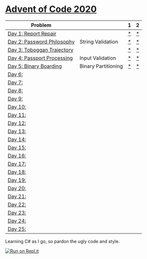 # [Advent of Code 2020](https://adventofcode.com/2020) 


| Problem |  | 1 | 2 |
| --- | --- | --- | ---|
| [Day 1: Report Repair](https://adventofcode.com/2020/day/1)  |  | [*](https://raw.githubusercontent.com/dnabre/advent_2020/master/aoc_01.cs)   | [*](https://raw.githubusercontent.com/dnabre/advent_2020/master/aoc_01.cs) |
| [Day 2: Password Philosophy](https://adventofcode.com/2020/day/2)  | String Validation | [*](https://raw.githubusercontent.com/dnabre/advent_2020/master/aoc_02.cs)   | [*](https://raw.githubusercontent.com/dnabre/advent_2020/master/aoc_02.cs) |
| [Day 3: Toboggan Trajectory](https://adventofcode.com/2020/day/3)  |   |[*](https://raw.githubusercontent.com/dnabre/advent_2020/master/aoc_03.cs)   | [*](https://raw.githubusercontent.com/dnabre/advent_2020/master/aoc_03.cs) |
| [Day 4: Passport Processing](https://adventofcode.com/2020/day/4)  | Input Validation  |[*](https://raw.githubusercontent.com/dnabre/advent_2020/master/aoc_04.cs)   | [*](https://raw.githubusercontent.com/dnabre/advent_2020/master/aoc_04.cs) |
| [Day 5: Binary Boarding](https://adventofcode.com/2020/day/5)  |  Binary Partitioning |[*](https://raw.githubusercontent.com/dnabre/advent_2020/master/aoc_05.cs)   | [*](https://raw.githubusercontent.com/dnabre/advent_2020/master/aoc_05.cs) |
| [Day 6:](https://adventofcode.com/2020/day/6)  |   |[ ](https://raw.githubusercontent.com/dnabre/advent_2020/master/aoc_06.cs)   | [ ](https://raw.githubusercontent.com/dnabre/advent_2020/master/aoc_06.cs) |
| [Day 7:](https://adventofcode.com/2020/day/7)  |   |[ ](https://raw.githubusercontent.com/dnabre/advent_2020/master/aoc_07.cs)   | [ ](https://raw.githubusercontent.com/dnabre/advent_2020/master/aoc_07.cs) |
| [Day 8:](https://adventofcode.com/2020/day/8)  |   |[ ](https://raw.githubusercontent.com/dnabre/advent_2020/master/aoc_08.cs)   | [ ](https://raw.githubusercontent.com/dnabre/advent_2020/master/aoc_08.cs) |
| [Day 9:](https://adventofcode.com/2020/day/9)  |   |[ ](https://raw.githubusercontent.com/dnabre/advent_2020/master/aoc_09.cs)   | [ ](https://raw.githubusercontent.com/dnabre/advent_2020/master/aoc_09.cs) |
| [Day 10:](https://adventofcode.com/2020/day/10)  |   |[ ](https://raw.githubusercontent.com/dnabre/advent_2020/master/aoc_10.cs)   | [ ](https://raw.githubusercontent.com/dnabre/advent_2020/master/aoc_10.cs) |
| [Day 11:](https://adventofcode.com/2020/day/11)  |   |[ ](https://raw.githubusercontent.com/dnabre/advent_2020/master/aoc_11.cs)   | [ ](https://raw.githubusercontent.com/dnabre/advent_2020/master/aoc_11.cs) |
| [Day 12:](https://adventofcode.com/2020/day/12)  |   |[ ](https://raw.githubusercontent.com/dnabre/advent_2020/master/aoc_12.cs)   | [ ](https://raw.githubusercontent.com/dnabre/advent_2020/master/aoc_12.cs) |
| [Day 13:](https://adventofcode.com/2020/day/13)  |   |[ ](https://raw.githubusercontent.com/dnabre/advent_2020/master/aoc_13.cs)   | [ ](https://raw.githubusercontent.com/dnabre/advent_2020/master/aoc_13.cs) |
| [Day 14:](https://adventofcode.com/2020/day/14)  |   |[ ](https://raw.githubusercontent.com/dnabre/advent_2020/master/aoc_14.cs)   | [ ](https://raw.githubusercontent.com/dnabre/advent_2020/master/aoc_14.cs) |
| [Day 15:](https://adventofcode.com/2020/day/15)  |   |[ ](https://raw.githubusercontent.com/dnabre/advent_2020/master/aoc_15.cs)   | [ ](https://raw.githubusercontent.com/dnabre/advent_2020/master/aoc_15.cs) |
| [Day 16:](https://adventofcode.com/2020/day/16)  |   |[ ](https://raw.githubusercontent.com/dnabre/advent_2020/master/aoc_16.cs)   | [ ](https://raw.githubusercontent.com/dnabre/advent_2020/master/aoc_16.cs) |
| [Day 17:](https://adventofcode.com/2020/day/17)  |   |[ ](https://raw.githubusercontent.com/dnabre/advent_2020/master/aoc_17.cs)   | [ ](https://raw.githubusercontent.com/dnabre/advent_2020/master/aoc_17.cs) |
| [Day 18:](https://adventofcode.com/2020/day/18)  |   |[ ](https://raw.githubusercontent.com/dnabre/advent_2020/master/aoc_18.cs)   | [ ](https://raw.githubusercontent.com/dnabre/advent_2020/master/aoc_18.cs) |
| [Day 19:](https://adventofcode.com/2020/day/19)  |   |[ ](https://raw.githubusercontent.com/dnabre/advent_2020/master/aoc_19.cs)   | [ ](https://raw.githubusercontent.com/dnabre/advent_2020/master/aoc_19.cs) |
| [Day 20:](https://adventofcode.com/2020/day/20)  |   |[ ](https://raw.githubusercontent.com/dnabre/advent_2020/master/aoc_20.cs)   | [ ](https://raw.githubusercontent.com/dnabre/advent_2020/master/aoc_20.cs) |
| [Day 21:](https://adventofcode.com/2020/day/21)  |   |[ ](https://raw.githubusercontent.com/dnabre/advent_2020/master/aoc_21.cs)   | [ ](https://raw.githubusercontent.com/dnabre/advent_2020/master/aoc_21.cs) |
| [Day 22:](https://adventofcode.com/2020/day/22)  |   |[ ](https://raw.githubusercontent.com/dnabre/advent_2020/master/aoc_22.cs)   | [ ](https://raw.githubusercontent.com/dnabre/advent_2020/master/aoc_22.cs) |
| [Day 23:](https://adventofcode.com/2020/day/23)  |   |[ ](https://raw.githubusercontent.com/dnabre/advent_2020/master/aoc_23.cs)   | [ ](https://raw.githubusercontent.com/dnabre/advent_2020/master/aoc_23.cs) |
| [Day 24:](https://adventofcode.com/2020/day/24)  |   |[ ](https://raw.githubusercontent.com/dnabre/advent_2020/master/aoc_24.cs)   | [ ](https://raw.githubusercontent.com/dnabre/advent_2020/master/aoc_24.cs) |
| [Day 25:](https://adventofcode.com/2020/day/25)  |   |[ ](https://raw.githubusercontent.com/dnabre/advent_2020/master/aoc_25.cs)   | [ ](https://raw.githubusercontent.com/dnabre/advent_2020/master/aoc_25.cs) |



Learning C# as I go, so pardon the ugly code and style.


 
[![Run on Repl.it](https://repl.it/badge/github/dnabre/advent_2020)](https://repl.it/github/dnabre/advent_2020)
